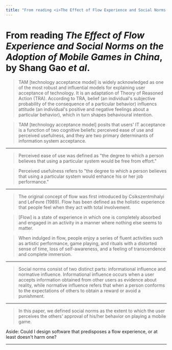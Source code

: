 ```yaml
---
title: "From reading <i>The Effect of Flow Experience and Social Norms on the Adoption of Mobile Games in China</i>, by Shang Gao <i>et al</i>."
---
```


# From reading _The Effect of Flow Experience and Social Norms on the Adoption of Mobile Games in China_, by Shang Gao _et al_.

> TAM [technology acceptance model] is widely acknowledged as one of the most robust and influential models for explaining user acceptance of technology. It is an adaptation of Theory of Reasoned Action (TRA). According to TRA, belief (an individual's subjective probability of the consequence of a particular behavior) influencs attitude (an individual's positive and negative feelings about a particular behavior), which in turn shapes behavioural intention.

> TAM [technology acceptance model] posits that users' IT acceptance is a function of two cognitive beliefs: perceived ease of use and perceived usefulness, and they are two primary determinants of information system acceptance.

* * *

> Perceived ease of use was defined as "the degree to which a person believes that using a particular system would be free from effort."

> Perceived usefulness refers to "the degree to which a person believes that using a particular system would enhance his or her job performance."

* * *

> The original concept of flow was first introduced by Csikszentmihalyi and LeFevre (1989). Flow has been defined as the holistic experience that people feel when they act with total involvement.

> [Flow] is a state of experience in which one is completely absorbed and engaged in an activity in a manner where nothing else seems to matter.

> When indulged in flow, people enjoy a series of fluent activities such as artistic performance, game playing, and rituals with a distorted sense of time, loss of self-awareness, and a feeling of transcendence and complete immersion.

* * *

> Social norms consist of two distinct parts: informational influence and normative influence. Informational influence occurs when a user accepts information obtained from other users as evidence about reality, while normative influence refers that when a person conforms to the expectations of others to obtain a reward or avoid a punishment.

* * *

> In this paper, we defined social norms as the extent to which the user perceives the others' approval of his/her behavior on playing a mobile game.

Aside: Could I design software that predisposes a flow experience, or at least doesn't harm one?

<hr asterism>


